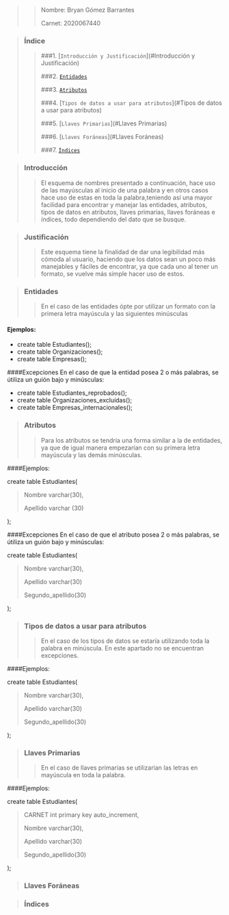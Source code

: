 >> Nombre: Bryan Gómez Barrantes
>>
>> Carnet: 2020067440

> ### Índice
>>
>> ###1. [`Introducción y Justificación`](#Introducción y Justificación)
>>
>> ###2.  [`Entidades`](#Entidades)
>>
>> ###3.  [`Atributos`](#Atributos)
>>
>> ###4.  [`Tipos de datos a usar para atributos`](#Tipos de datos a usar para atributos)
>>
>> ###5.  [`Llaves Primarias`](#Llaves Primarias)
>>
>> ###6.  [`Llaves Foráneas`](#Llaves Foráneas)
>>
>> ###7.  [`Índices`](#Índices)

<a name="Introducción y Justificación"> </a>

> ### Introducción
>> El esquema de nombres presentado a continuación, hace uso de las mayúsculas al inicio de una palabra y en otros casos
> hace uso de estas en toda la palabra,teniendo así una mayor facilidad para encontrar y manejar las entidades,
> atributos, tipos de datos en atributos, llaves primarias, llaves foráneas e índices, todo dependiendo del dato que se
> busque. 

> ### Justificación
>> Este esquema tiene la finalidad de dar una legibilidad más cómoda al usuario, haciendo que los datos sean un poco más
> manejables y fáciles de encontrar, ya que cada uno al tener un formato, se vuelve más simple hacer uso de estos.

<a name="Entidades"> </a>

> ### Entidades
>> En el caso de las entidades ópte por utilizar un formato con la primera letra
> mayúscula y las siguientes minúsculas

 #### Ejemplos:
 
- create table Estudiantes();
- create table Organizaciones();
- create table Empresas();
 
####Excepciones
En el caso de que la entidad posea 2 o más palabras, se útiliza un guión bajo y minúsculas:
- create table Estudiantes_reprobados();
- create table Organizaciones_excluídas();
- create table Empresas_internacionales();

<a name="Atributos"> </a>

> ### Atributos
>> Para los atributos se tendría una forma similar a la de entidades, ya que de igual manera empezarían con su
> primera letra mayúscula y las demás minúsculas.

####Ejemplos:

create table Estudiantes(
>Nombre varchar(30),
> 
>Apellido varchar (30)
> 
); 



####Excepciones
En el caso de que el atributo posea 2 o más palabras, se útiliza un guión bajo y minúsculas:

create table Estudiantes(
>Nombre varchar(30),
>
>Apellido varchar(30)
> 
>Segundo_apellido(30)
>
);

<a name="Tipos de datos a usar para atributos"> </a>

> ### Tipos de datos a usar para atributos
>> En el caso de los tipos de datos se estaría utilizando toda la palabra en minúscula. En este apartado no se
> encuentran excepciones.
>
####Ejemplos:

create table Estudiantes(
>Nombre varchar(30),
>
>Apellido varchar(30)
>
>Segundo_apellido(30)
>
);
<a name="Llaves Primarias"> </a>

> ### Llaves Primarias
>> En el caso de llaves primarias se utilizarían las letras en mayúscula en toda la palabra.

####Ejemplos:

create table Estudiantes(
>CARNET int primary key auto_increment,
> 
>Nombre varchar(30),
>
>Apellido varchar(30)
>
>Segundo_apellido(30)
>
);
<a name="Llaves Foráneas"> </a>

> ### Llaves Foráneas
>> 

<a name="Índices"> </a>

> ### Índices
>> 